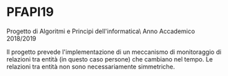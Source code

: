 # PFAPI19
Progetto di Algoritmi e Principi dell'informatica\\
Anno Accademico 2018/2019

Il progetto prevede l'implementazione di un meccanismo di monitoraggio di relazioni tra
entità (in questo caso persone) che cambiano nel tempo.
Le relazioni tra entità non sono necessariamente simmetriche.
